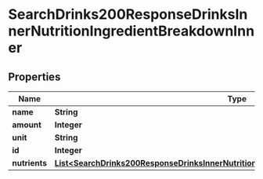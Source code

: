 

# SearchDrinks200ResponseDrinksInnerNutritionIngredientBreakdownInner


## Properties

| Name | Type | Description | Notes |
|------------ | ------------- | ------------- | -------------|
|**name** | **String** |  |  [optional] |
|**amount** | **Integer** |  |  [optional] |
|**unit** | **String** |  |  [optional] |
|**id** | **Integer** |  |  [optional] |
|**nutrients** | [**List&lt;SearchDrinks200ResponseDrinksInnerNutritionIngredientBreakdownInnerNutrientsInner&gt;**](SearchDrinks200ResponseDrinksInnerNutritionIngredientBreakdownInnerNutrientsInner.md) |  |  [optional] |



